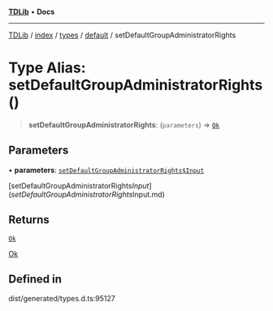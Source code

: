 [**TDLib**](../../../../../../README.md) • **Docs**

***

[TDLib](../../../../../../modules.md) / [index](../../../../../README.md) / [types](../../../README.md) / [default](../README.md) / setDefaultGroupAdministratorRights

# Type Alias: setDefaultGroupAdministratorRights()

> **setDefaultGroupAdministratorRights**: (`parameters`) => [`Ok`](Ok.md)

## Parameters

• **parameters**: [`setDefaultGroupAdministratorRights$Input`](setDefaultGroupAdministratorRights$Input.md)

[setDefaultGroupAdministratorRights$Input](setDefaultGroupAdministratorRights$Input.md)

## Returns

[`Ok`](Ok.md)

[Ok](Ok.md)

## Defined in

dist/generated/types.d.ts:95127
